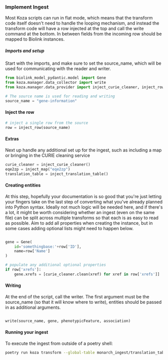### Implement Ingest

Most Koza scripts can run in flat mode, which means that the transform code itself doesn't need to handle the looping mechanism, and instead the transform code will have a row injected at the top and call the write command at the bottom. In between fields from the incoming row should be mapped to Biolink instances. 

##### Imports and setup

Start with the imports, and make sure to set the source_name, which will be used for communicating with the reader and writer.

```python
from biolink_model_pydantic.model import Gene
from koza.manager.data_collector import write
from koza.manager.data_provider import inject_curie_cleaner, inject_row

# The source name is used for reading and writing
source_name = "gene-information"

```

#### Inject the row 

```python
# inject a single row from the source
row = inject_row(source_name)
```

#### Extras

Next up handle any additional set up for the ingest, such as including a map or bringing in the CURIE cleaning service

```python
curie_cleaner = inject_curie_cleaner()
eqe2zp = inject_map("eqe2zp")
translation_table = inject_translation_table()
```



#### Creating entities 

At this step, hopefully your documentation is so good that you're just letting your fingers take on the last step of converting what you've already planned into Python syntax. Ideally not much logic will be needed here, and if there's a lot, it might be worth considering whether an ingest (even on the same file) can be split across multiple transforms so that each is as easy to read as possible. Aim to add all properties when creating the instance, but in some cases adding optional lists might need to happen below. 

```python

gene = Gene(
    id='somethingbase:'+row['ID'],
    name=row['Name']
)

# populate any additional optional properties
if row['xrefs']:
    gene.xrefs = [curie_cleaner.clean(xref) for xref in row['xrefs']]

```

#### Writing

At the end of the script, call the writer. The first argument must be the source_name (so that it will know where to write), entities should be passed in as additional arguments.

```python

write(source_name, gene, phenotypicFeature, association)

```

#### Running your ingest

To execute the ingest from outside of a poetry shell:

```bash
poetry run koza transform --global-table monarch_ingest/translation_table.yaml --source monarch_ingest/<YOUR SOURCE>/metadata.yaml --output-format tsv
```

